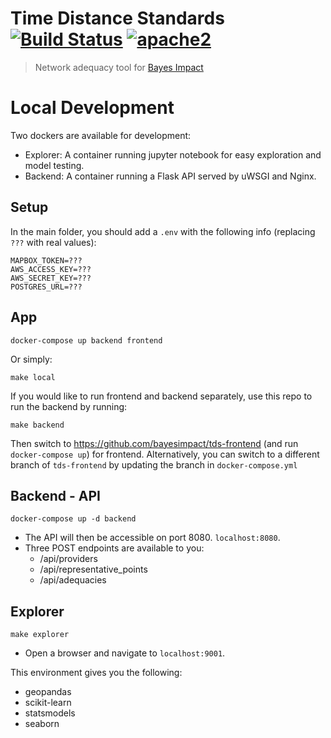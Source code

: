# Time Distance Standards [![Build Status][build]](https://circleci.com/gh/bayesimpact/tds-frontend) [![apache2]](https://www.apache.org/licenses/LICENSE-2.0)

[build]: https://img.shields.io/circleci/project/bayesimpact/tds-frontend.svg?branch=master&style=flat-square
[apache2]: https://img.shields.io/npm/l/bayes-mvp.svg?style=flat-square

> Network adequacy tool for [Bayes Impact](https://github.com/bayesimpact)


# Local Development

Two dockers are available for development:
- Explorer: A container running jupyter notebook for easy exploration and model testing.
- Backend: A container running a Flask API served by uWSGI and Nginx.

## Setup
In the main folder, you should add a `.env` with the following info (replacing `???` with real values):
```
MAPBOX_TOKEN=???
AWS_ACCESS_KEY=???
AWS_SECRET_KEY=???
POSTGRES_URL=???
```

## App

```
docker-compose up backend frontend
```

Or simply:
```
make local
```

If you would like to run frontend and backend separately, use this repo to run the backend by running:
```
make backend
```
Then switch to https://github.com/bayesimpact/tds-frontend (and run `docker-compose up`) for frontend.
Alternatively, you can switch to a different branch of `tds-frontend` by updating the branch in `docker-compose.yml`


## Backend - API

```
docker-compose up -d backend
```

- The API will then be accessible on port 8080. `localhost:8080`.
- Three POST endpoints are available to you:
	- /api/providers
	- /api/representative_points
	- /api/adequacies


## Explorer
```
make explorer
```

- Open a browser and navigate to `localhost:9001`.

This environment gives you the following:
- geopandas
- scikit-learn
- statsmodels
- seaborn
